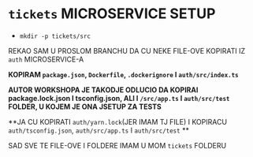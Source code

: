 # `tickets` MICROSERVICE SETUP

- `mkdir -p tickets/src`

REKAO SAM U PROSLOM BRANCHU DA CU NEKE FILE-OVE KOPIRATI IZ `auth` MICROSERVICE-A

**KOPIRAM `package.json`, `Dockerfile`, `.dockerignore` I `auth/src/index.ts`**

**AUTOR WORKSHOPA JE TAKODJE ODLUCIO DA KOPIRAI package.lock.json I tsconfig.json, ALI I `/src/app.ts` I `auth/src/test` FOLDER, U KOJEM JE ONA JSETUP ZA TESTS**

**JA CU KOPIRATI `auth/yarn.lock`(JER IMAM TJ FILE) I KOPIRACU `auth/tsconfig.json`, `auth/src/app.ts` I `auth/src/test` **

SAD SVE TE FILE-OVE I FOLDERE IMAM U MOM `tickets` FOLDERU
